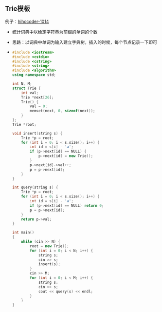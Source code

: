 ## Trie模板

例子：[hihocoder-1014](https://hihocoder.com/problemset/problem/1014)

- 统计词典中以给定字符串为前缀的单词的个数

- 思路：以词典中单词为输入建立字典树，插入的时候，每个节点记录一下即可

- ```c++
  #include <iostream>
  #include <cstdio>
  #include <cstring>
  #include <string>
  #include <algorithm>
  using namespace std;

  int N, M;
  struct Trie {
      int val;
      Trie *next[26];
      Trie() {
          val = 0;
          memset(next, 0, sizeof(next));
      }
  };
  Trie *root;

  void insert(string s) {
      Trie *p = root;
      for (int i = 0; i < s.size(); i++) {
          int id = s[i] - 'a';
          if (p->next[id] == NULL) {
              p->next[id] = new Trie();
          }
          p->next[id]->val++;
          p = p->next[id];
      }
  }

  int query(string s) {
      Trie *p = root;
      for (int i = 0; i < s.size(); i++) {
          int id = s[i] - 'a';
          if (p->next[id] == NULL) return 0;
          p = p->next[id];
      }
      return p->val;
  }

  int main()
  {
      while (cin >> N) {
          root = new Trie();
          for (int i = 0; i < N; i++) {
              string s;
              cin >> s;
              insert(s);
          }
          cin >> M;
          for (int i = 0; i < M; i++) {
              string s;
              cin >> s;
              cout << query(s) << endl;
          }
      }
  }
  ```